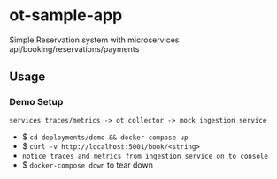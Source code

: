 # ot-sample-app

Simple Reservation system with microservices api/booking/reservations/payments


## Usage

### Demo Setup

`services traces/metrics -> ot collector -> mock ingestion service`

- $ `cd deployments/demo && docker-compose up`
- $  `curl -v http://localhost:5001/book/<string>`
- `notice traces and metrics from ingestion service on to console`
- $ `docker-compose down` to tear down


